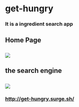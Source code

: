 # get-hungry

### It is a ingredient search app 

## Home Page

## ![](https://res.cloudinary.com/dwm4qjpin/image/upload/c_scale,w_1080/v1564716211/Screen_Shot_2019-08-01_at_11.16.23_PM_x3rc3p.png)

## the search engine 

## ![](https://res.cloudinary.com/dwm4qjpin/image/upload/v1564716554/Screen_Shot_2019-08-01_at_11.17.49_PM_aoakrs.png)


### http://get-hungry.surge.sh/
